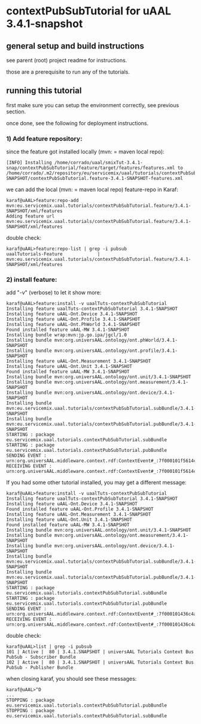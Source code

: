 
# contextPubSubTutorial for uAAL 3.4.1-snapshot





## general setup and build instructions


see parent (root) project readme for instructions.

those are a prerequisite to run any of the tutorials.





## running this tutorial


first make sure you can setup the environment correctly, see previous section.

once done, see the following for deployment instructions. 



### 1) Add feature repository:


since the feature got installed locally (mvn: = maven local repo):

	[INFO] Installing /home/corrado/uaal/smixTut-3.4.1-snap/contextPubSubTutorial/feature/target/features/features.xml to /home/corrado/.m2/repository/eu/servicemix/uaal/tutorials/contextPubSubTutorial.feature/3.4.1-SNAPSHOT/contextPubSubTutorial.feature-3.4.1-SNAPSHOT-features.xml


we can add the local (mvn: = maven local repo) feature-repo in Karaf:

	karaf@uAAL>feature:repo-add mvn:eu.servicemix.uaal.tutorials/contextPubSubTutorial.feature/3.4.1-SNAPSHOT/xml/features
	Adding feature url mvn:eu.servicemix.uaal.tutorials/contextPubSubTutorial.feature/3.4.1-SNAPSHOT/xml/features


double check:

	karaf@uAAL>feature:repo-list | grep -i pubsub
	uaalTutorials-Feature             | mvn:eu.servicemix.uaal.tutorials/contextPubSubTutorial.feature/3.4.1-SNAPSHOT/xml/features



### 2) install feature:

add "-v" (verbose) to let it show more:

	karaf@uAAL>feature:install -v uaalTuts-contextPubSubTutorial
	Installing feature uaalTuts-contextPubSubTutorial 3.4.1-SNAPSHOT
	Installing feature uAAL-Ont.Device 3.4.1-SNAPSHOT
	Installing feature uAAL-Ont.Profile 3.4.1-SNAPSHOT
	Installing feature uAAL-Ont.PhWorld 3.4.1-SNAPSHOT
	Found installed feature uAAL-MW 3.4.1-SNAPSHOT
	Installing bundle wrap:mvn:jp.go.ipa/jgcl/1.0
	Installing bundle mvn:org.universAAL.ontology/ont.phWorld/3.4.1-SNAPSHOT
	Installing bundle mvn:org.universAAL.ontology/ont.profile/3.4.1-SNAPSHOT
	Installing feature uAAL-Ont.Measurement 3.4.1-SNAPSHOT
	Installing feature uAAL-Ont.Unit 3.4.1-SNAPSHOT
	Found installed feature uAAL-MW 3.4.1-SNAPSHOT
	Installing bundle mvn:org.universAAL.ontology/ont.unit/3.4.1-SNAPSHOT
	Installing bundle mvn:org.universAAL.ontology/ont.measurement/3.4.1-SNAPSHOT
	Installing bundle mvn:org.universAAL.ontology/ont.device/3.4.1-SNAPSHOT
	Installing bundle mvn:eu.servicemix.uaal.tutorials/contextPubSubTutorial.subBundle/3.4.1-SNAPSHOT
	Installing bundle mvn:eu.servicemix.uaal.tutorials/contextPubSubTutorial.pubBundle/3.4.1-SNAPSHOT
	STARTING : package eu.servicemix.uaal.tutorials.contextPubSubTutorial.subBundle
	STARTING : package eu.servicemix.uaal.tutorials.contextPubSubTutorial.pubBundle
	SENDING EVENT : urn:org.universAAL.middleware.context.rdf:ContextEvent#_:7f000101f5614cd2:927
	RECEIVING EVENT : urn:org.universAAL.middleware.context.rdf:ContextEvent#_:7f000101f5614cd2:927


If you had some other tutorial installed, you may get a different message:	

	karaf@uAAL>feature:install -v uaalTuts-contextPubSubTutorial
	Installing feature uaalTuts-contextPubSubTutorial 3.4.1-SNAPSHOT
	Installing feature uAAL-Ont.Device 3.4.1-SNAPSHOT
	Found installed feature uAAL-Ont.Profile 3.4.1-SNAPSHOT
	Installing feature uAAL-Ont.Measurement 3.4.1-SNAPSHOT
	Installing feature uAAL-Ont.Unit 3.4.1-SNAPSHOT
	Found installed feature uAAL-MW 3.4.1-SNAPSHOT
	Installing bundle mvn:org.universAAL.ontology/ont.unit/3.4.1-SNAPSHOT
	Installing bundle mvn:org.universAAL.ontology/ont.measurement/3.4.1-SNAPSHOT
	Installing bundle mvn:org.universAAL.ontology/ont.device/3.4.1-SNAPSHOT
	Installing bundle mvn:eu.servicemix.uaal.tutorials/contextPubSubTutorial.subBundle/3.4.1-SNAPSHOT
	Installing bundle mvn:eu.servicemix.uaal.tutorials/contextPubSubTutorial.pubBundle/3.4.1-SNAPSHOT
	STARTING : package eu.servicemix.uaal.tutorials.contextPubSubTutorial.subBundle
	STARTING : package eu.servicemix.uaal.tutorials.contextPubSubTutorial.pubBundle
	SENDING EVENT : urn:org.universAAL.middleware.context.rdf:ContextEvent#_:7f000101436c4aa8:929
	RECEIVING EVENT : urn:org.universAAL.middleware.context.rdf:ContextEvent#_:7f000101436c4aa8:929


double check:

	karaf@uAAL>list | grep -i pubsub
	101 | Active |  80 | 3.4.1.SNAPSHOT | universAAL Tutorials Context Bus PubSub - Subscriber Bundle 
	102 | Active |  80 | 3.4.1.SNAPSHOT | universAAL Tutorials Context Bus PubSub - Publisher Bundle     


when closing karaf, you should see these messages:

	karaf@uAAL>^D
	...
	STOPPING : package eu.servicemix.uaal.tutorials.contextPubSubTutorial.pubBundle
	STOPPING : package eu.servicemix.uaal.tutorials.contextPubSubTutorial.subBundle
